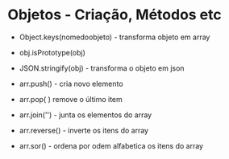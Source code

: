 
# Objetos - Criação, Métodos etc

* Object.keys(nomedoobjeto) - transforma objeto em array
* obj.isPrototype(obj)

* JSON.stringify(obj) - transforma o objeto em json

* arr.push() - cria novo elemento
* arr.pop( ) remove o último item
* arr.join('') - junta os elementos do array
* arr.reverse() - inverte os itens do array
* arr.sor() - ordena por odem alfabetica os itens do array
